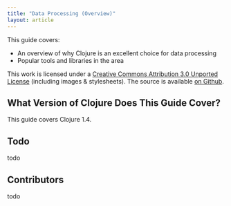 ```yaml
---
title: "Data Processing (Overview)"
layout: article
---
```


This guide covers:

  * An overview of why Clojure is an excellent choice for data processing
  * Popular tools and libraries in the area

This work is licensed under a <a rel="license"
href="http://creativecommons.org/licenses/by/3.0/">Creative Commons
Attribution 3.0 Unported License</a> (including images &
stylesheets). The source is available [on
Github](https://github.com/clojuredocs/guides).



## What Version of Clojure Does This Guide Cover?

This guide covers Clojure 1.4.



## Todo

todo



## Contributors

todo
